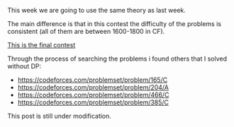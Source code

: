 This week we are going to use the same theory as last week.

The main difference is that in this contest the difficulty of the problems is consistent (all of them are between 1600-1800 in CF).

[This is the final contest](https://vjudge.net/contest/282332)

Through the process of searching the problems i found others that I solved without DP:
- https://codeforces.com/problemset/problem/165/C
- https://codeforces.com/problemset/problem/204/A
- https://codeforces.com/problemset/problem/466/C
- https://codeforces.com/problemset/problem/385/C

This post is still under modification. 
